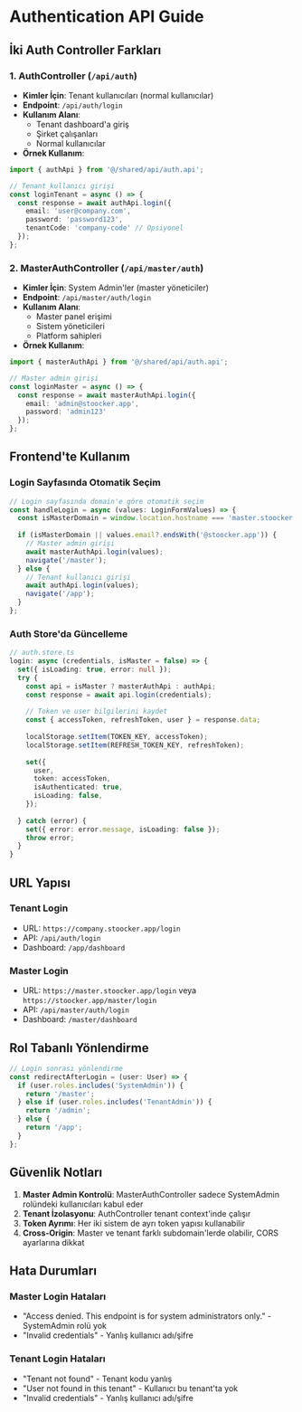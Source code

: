 # Authentication API Guide

## İki Auth Controller Farkları

### 1. AuthController (`/api/auth`)
- **Kimler İçin**: Tenant kullanıcıları (normal kullanıcılar)
- **Endpoint**: `/api/auth/login`
- **Kullanım Alanı**: 
  - Tenant dashboard'a giriş
  - Şirket çalışanları
  - Normal kullanıcılar
- **Örnek Kullanım**:
```typescript
import { authApi } from '@/shared/api/auth.api';

// Tenant kullanıcı girişi
const loginTenant = async () => {
  const response = await authApi.login({
    email: 'user@company.com',
    password: 'password123',
    tenantCode: 'company-code' // Opsiyonel
  });
};
```

### 2. MasterAuthController (`/api/master/auth`)
- **Kimler İçin**: System Admin'ler (master yöneticiler)
- **Endpoint**: `/api/master/auth/login`
- **Kullanım Alanı**:
  - Master panel erişimi
  - Sistem yöneticileri
  - Platform sahipleri
- **Örnek Kullanım**:
```typescript
import { masterAuthApi } from '@/shared/api/auth.api';

// Master admin girişi
const loginMaster = async () => {
  const response = await masterAuthApi.login({
    email: 'admin@stoocker.app',
    password: 'admin123'
  });
};
```

## Frontend'te Kullanım

### Login Sayfasında Otomatik Seçim
```typescript
// Login sayfasında domain'e göre otomatik seçim
const handleLogin = async (values: LoginFormValues) => {
  const isMasterDomain = window.location.hostname === 'master.stoocker.app';
  
  if (isMasterDomain || values.email?.endsWith('@stoocker.app')) {
    // Master admin girişi
    await masterAuthApi.login(values);
    navigate('/master');
  } else {
    // Tenant kullanıcı girişi
    await authApi.login(values);
    navigate('/app');
  }
};
```

### Auth Store'da Güncelleme
```typescript
// auth.store.ts
login: async (credentials, isMaster = false) => {
  set({ isLoading: true, error: null });
  try {
    const api = isMaster ? masterAuthApi : authApi;
    const response = await api.login(credentials);
    
    // Token ve user bilgilerini kaydet
    const { accessToken, refreshToken, user } = response.data;
    
    localStorage.setItem(TOKEN_KEY, accessToken);
    localStorage.setItem(REFRESH_TOKEN_KEY, refreshToken);
    
    set({
      user,
      token: accessToken,
      isAuthenticated: true,
      isLoading: false,
    });
    
  } catch (error) {
    set({ error: error.message, isLoading: false });
    throw error;
  }
}
```

## URL Yapısı

### Tenant Login
- URL: `https://company.stoocker.app/login`
- API: `/api/auth/login`
- Dashboard: `/app/dashboard`

### Master Login  
- URL: `https://master.stoocker.app/login` veya `https://stoocker.app/master/login`
- API: `/api/master/auth/login`
- Dashboard: `/master/dashboard`

## Rol Tabanlı Yönlendirme

```typescript
// Login sonrası yönlendirme
const redirectAfterLogin = (user: User) => {
  if (user.roles.includes('SystemAdmin')) {
    return '/master';
  } else if (user.roles.includes('TenantAdmin')) {
    return '/admin';
  } else {
    return '/app';
  }
};
```

## Güvenlik Notları

1. **Master Admin Kontrolü**: MasterAuthController sadece SystemAdmin rolündeki kullanıcıları kabul eder
2. **Tenant İzolasyonu**: AuthController tenant context'inde çalışır
3. **Token Ayrımı**: Her iki sistem de ayrı token yapısı kullanabilir
4. **Cross-Origin**: Master ve tenant farklı subdomain'lerde olabilir, CORS ayarlarına dikkat

## Hata Durumları

### Master Login Hataları
- "Access denied. This endpoint is for system administrators only." - SystemAdmin rolü yok
- "Invalid credentials" - Yanlış kullanıcı adı/şifre

### Tenant Login Hataları
- "Tenant not found" - Tenant kodu yanlış
- "User not found in this tenant" - Kullanıcı bu tenant'ta yok
- "Invalid credentials" - Yanlış kullanıcı adı/şifre